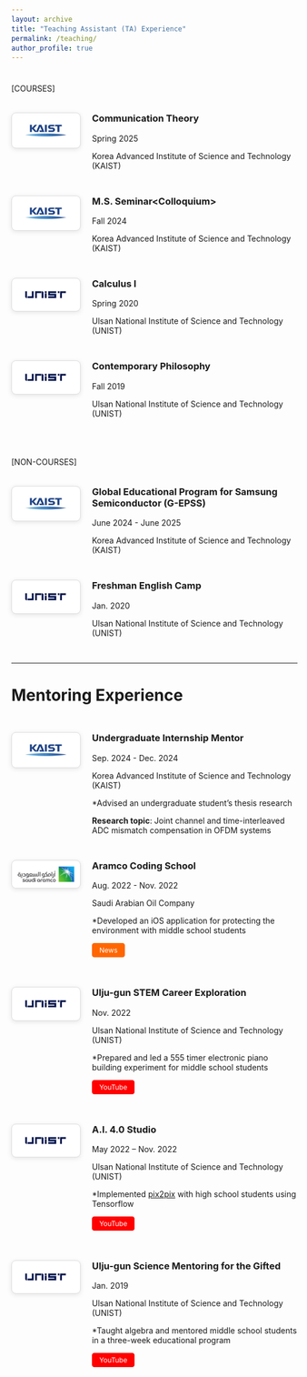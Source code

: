 ```yaml
---
layout: archive
title: "Teaching Assistant (TA) Experience"
permalink: /teaching/
author_profile: true
---
```


<div style="height: 10px;"></div>

\[COURSES\]

<div style="height: 20px;"></div>



<div style="display: flex; align-items: flex-start; margin-bottom: 30px;">
  <img src="/images/KAIST_logo.jpeg" class="boxed-image" style="width: 100px; height: auto; margin-right: 20px; flex-shrink: 0;">
  <div>
    <h3 style="margin-top: 0;"> Communication Theory </h3>
    <p> Spring 2025 </p>
    <p> Korea Advanced Institute of Science and Technology (KAIST) </p>
  </div>
</div>

<div style="display: flex; align-items: flex-start; margin-bottom: 30px;">
  <img src="/images/KAIST_logo.jpeg" class="boxed-image" style="width: 100px; height: auto; margin-right: 20px; flex-shrink: 0;">
  <div>
    <h3 style="margin-top: 0;"> M.S. Seminar&lt;Colloquium&gt; </h3>
    <p> Fall 2024 </p>
    <p> Korea Advanced Institute of Science and Technology (KAIST) </p>
  </div>
</div>

<div style="display: flex; align-items: flex-start; margin-bottom: 30px;">
  <img src="/images/UNIST_logo.jpeg" class="boxed-image" style="width: 100px; height: auto; margin-right: 20px; flex-shrink: 0;">
  <div>
    <h3 style="margin-top: 0;"> Calculus I </h3>
    <p> Spring 2020 </p>
    <p> Ulsan National Institute of Science and Technology (UNIST) </p>
  </div>
</div>

<div style="display: flex; align-items: flex-start; margin-bottom: 30px;">
  <img src="/images/UNIST_logo.jpeg" class="boxed-image" style="width: 100px; height: auto; margin-right: 20px; flex-shrink: 0;">
  <div>
    <h3 style="margin-top: 0;"> Contemporary Philosophy </h3>
    <p> Fall 2019 </p>
    <p> Ulsan National Institute of Science and Technology (UNIST) </p>
  </div>
</div>





<div style="height: 10px;"></div>

\[NON-COURSES\]

<div style="height: 20px;"></div>



<div style="display: flex; align-items: flex-start; margin-bottom: 30px;">
  <img src="/images/KAIST_logo.jpeg" class="boxed-image" style="width: 100px; height: auto; margin-right: 20px; flex-shrink: 0;">
  <div>
    <h3 style="margin-top: 0;"> Global Educational Program for Samsung Semiconductor (G-EPSS) </h3>
    <p> June 2024 - June 2025 </p>
    <p> Korea Advanced Institute of Science and Technology (KAIST) </p>
  </div>
</div>

<div style="display: flex; align-items: flex-start; margin-bottom: 30px;">
  <img src="/images/UNIST_logo.jpeg" class="boxed-image" style="width: 100px; height: auto; margin-right: 20px; flex-shrink: 0;">
  <div>
    <h3 style="margin-top: 0;"> Freshman English Camp </h3>
    <p> Jan. 2020 </p>
    <p> Ulsan National Institute of Science and Technology (UNIST) </p>
  </div>
</div>





---

Mentoring Experience
======

<div style="height: 30px;"></div>



<div style="display: flex; align-items: flex-start; margin-bottom: 30px;">
  <img src="/images/KAIST_logo.jpeg" class="boxed-image" style="width: 100px; height: auto; margin-right: 20px; flex-shrink: 0;">
  <div>
    <h3 style="margin-top: 0;"> Undergraduate Internship Mentor </h3>
    <p> Sep. 2024 - Dec. 2024 </p>
    <p> Korea Advanced Institute of Science and Technology (KAIST) </p>
    <p> *Advised an undergraduate student’s thesis research </p>
    <p> <b>Research topic</b>: Joint channel and time-interleaved ADC mismatch compensation in OFDM systems </p>
  </div>
</div>

<div style="display: flex; align-items: flex-start; margin-bottom: 30px;">
  <img src="/images/Aramco_logo.jpeg" class="boxed-image" style="width: 100px; height: auto; margin-right: 20px; flex-shrink: 0;">
  <div>
    <h3 style="margin-top: 0;"> Aramco Coding School </h3>
    <p> Aug. 2022 - Nov. 2022 </p>
    <p> Saudi Arabian Oil Company </p>
    <p> *Developed an iOS application for protecting the environment with middle school students </p>
    <p>
      <a href="https://www.nbntv.kr/news/articleView.html?idxno=293495" class="btn btn--pdf btn--small">News</a>
    </p>
  </div>
</div>

<div style="display: flex; align-items: flex-start; margin-bottom: 30px;">
  <img src="/images/UNIST_logo.jpeg" class="boxed-image" style="width: 100px; height: auto; margin-right: 20px; flex-shrink: 0;">
  <div>
    <h3 style="margin-top: 0;"> Ulju-gun STEM Career Exploration </h3>
    <p> Nov. 2022 </p>
    <p> Ulsan National Institute of Science and Technology (UNIST) </p>
    <p> *Prepared and led a 555 timer electronic piano building experiment for middle school students </p>
    <p>
      <a href="https://www.youtube.com/watch?v=Zgf_INrMZFg&list=PLk3Up81lz3FW0Nw5V2vT2_j44oIScKNIK&index=22" class="btn btn--youtube btn--small">YouTube</a>
    </p>
  </div>
</div>

<div style="display: flex; align-items: flex-start; margin-bottom: 30px;">
  <img src="/images/UNIST_logo.jpeg" class="boxed-image" style="width: 100px; height: auto; margin-right: 20px; flex-shrink: 0;">
  <div>
    <h3 style="margin-top: 0;"> A.I. 4.0 Studio </h3>
    <p> May 2022 – Nov. 2022 </p>
    <p> Ulsan National Institute of Science and Technology (UNIST) </p>
    <p> *Implemented <a href="https://openaccess.thecvf.com/content_cvpr_2017/html/Isola_Image-To-Image_Translation_With_CVPR_2017_paper.html">pix2pix</a> with high school students using Tensorflow </p>
    <p>
      <a href="https://www.youtube.com/watch?v=VZ19ihWSSXs&list=PLk3Up81lz3FWdovNRmj-PSFsaYUPgWi80&index=5" class="btn btn--youtube btn--small">YouTube</a>
    </p>
  </div>
</div>

<div style="display: flex; align-items: flex-start; margin-bottom: 30px;">
  <img src="/images/UNIST_logo.jpeg" class="boxed-image" style="width: 100px; height: auto; margin-right: 20px; flex-shrink: 0;">
  <div>
    <h3 style="margin-top: 0;"> Ulju-gun Science Mentoring for the Gifted </h3>
    <p> Jan. 2019 </p>
    <p> Ulsan National Institute of Science and Technology (UNIST) </p>
    <p> *Taught algebra and mentored middle school students in a three-week educational program </p>
    <p>
      <a href="https://www.youtube.com/playlist?list=PLk3Up81lz3FX8SC6VyUX6x-1hL2lD6ezA" class="btn btn--youtube btn--small">YouTube</a>
    </p>
  </div>
</div>





<style>
.btn--small {
  font-size: 0.75rem;
  padding: 0.25rem 0.75rem;
  margin-right: 0.5rem;
  margin-bottom: 0.5rem;
  text-decoration: none;
  border-radius: 4px;
  display: inline-block;
}

/* arXiv button */
.btn--arxiv {
  background-color: #b91c1c;  /* arXiv red from screenshot */
  color: white;
  border: 1px solid #b91c1c;
}

.btn--arxiv:hover {
  background-color: #991b1b;  /* Darker red (hover) */
  border-color: #991b1b;
  color: white;
  text-decoration: none;
}

/* IEEE Xplore button */
.btn--xplore {
  background-color: #0891b2;  /* Top color (lighter teal) */
  color: white;
  border: 1px solid #0891b2;
}

.btn--xplore:hover {
  background-color: #164e63;  /* Bottom color (darker teal/navy) */
  border-color: #164e63;
  color: white;
  text-decoration: none;
}

/* PDF button (orange) */
.btn--pdf {
  background-color: #ff6600;
  color: white;
  border: 1px solid #ff6600;
}

.btn--pdf:hover {
  background-color: #e55100;
  border-color: #e55100;
  color: white;
  text-decoration: none;
}

/* Slides button (green) */
.btn--slides {
  background-color: #28a745;
  color: white;
  border: 1px solid #28a745;
}

.btn--slides:hover {
  background-color: #218838;
  border-color: #1e7e34;
  color: white;
  text-decoration: none;
}

/* Code button (dark gray) */
.btn--code {
  background-color: #333;
  color: white;
  border: 1px solid #333;
}

.btn--code:hover {
  background-color: #24292e;
  border-color: #24292e;
  color: white;
  text-decoration: none;
}

/* YouTube button */
.btn--youtube {
  background-color: #FF0000;
  color: white;
  border: 1px solid #FF0000;
}

.btn--youtube:hover {
  background-color: #CC0000;  /* Darker red (hover) */
  border-color: #CC0000;
  color: white;
  text-decoration: none;
}
  
.boxed-image {
  border: 1px solid #ddd;
  border-radius: 8px;
  padding: 10px;
  background-color: white;
  box-shadow: 0 2px 8px rgba(0,0,0,0.1);
}

/* Responsive design */
@media (max-width: 768px) {
  div[style*="display: flex"] {
    flex-direction: column !important;
  }
  
  img[style*="width: 200px"] {
    width: 100% !important;
    max-width: 300px !important;
    margin-right: 0 !important;
    margin-bottom: 15px !important;
  }
}

</style>

